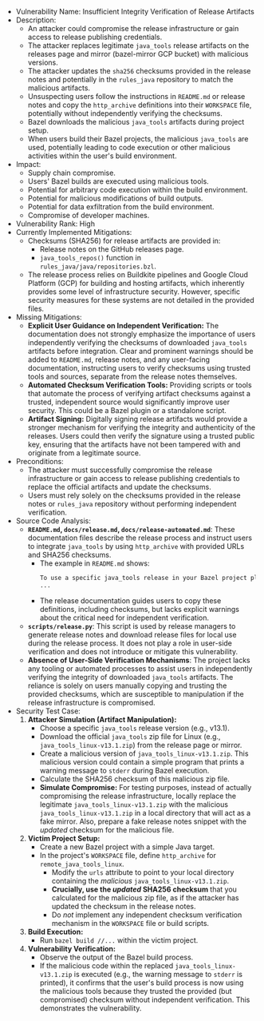 - Vulnerability Name: Insufficient Integrity Verification of Release Artifacts
- Description:
  - An attacker could compromise the release infrastructure or gain access to release publishing credentials.
  - The attacker replaces legitimate `java_tools` release artifacts on the releases page and mirror (bazel-mirror GCP bucket) with malicious versions.
  - The attacker updates the `sha256` checksums provided in the release notes and potentially in the `rules_java` repository to match the malicious artifacts.
  - Unsuspecting users follow the instructions in `README.md` or release notes and copy the `http_archive` definitions into their `WORKSPACE` file, potentially without independently verifying the checksums.
  - Bazel downloads the malicious `java_tools` artifacts during project setup.
  - When users build their Bazel projects, the malicious `java_tools` are used, potentially leading to code execution or other malicious activities within the user's build environment.
- Impact:
  - Supply chain compromise.
  - Users' Bazel builds are executed using malicious tools.
  - Potential for arbitrary code execution within the build environment.
  - Potential for malicious modifications of build outputs.
  - Potential for data exfiltration from the build environment.
  - Compromise of developer machines.
- Vulnerability Rank: High
- Currently Implemented Mitigations:
  - Checksums (SHA256) for release artifacts are provided in:
    - Release notes on the GitHub releases page.
    - `java_tools_repos()` function in `rules_java/java/repositories.bzl`.
  - The release process relies on Buildkite pipelines and Google Cloud Platform (GCP) for building and hosting artifacts, which inherently provides some level of infrastructure security. However, specific security measures for these systems are not detailed in the provided files.
- Missing Mitigations:
  - **Explicit User Guidance on Independent Verification:** The documentation does not strongly emphasize the importance of users independently verifying the checksums of downloaded `java_tools` artifacts before integration. Clear and prominent warnings should be added to `README.md`, release notes, and any user-facing documentation, instructing users to verify checksums using trusted tools and sources, separate from the release notes themselves.
  - **Automated Checksum Verification Tools:** Providing scripts or tools that automate the process of verifying artifact checksums against a trusted, independent source would significantly improve user security. This could be a Bazel plugin or a standalone script.
  - **Artifact Signing:** Digitally signing release artifacts would provide a stronger mechanism for verifying the integrity and authenticity of the releases. Users could then verify the signature using a trusted public key, ensuring that the artifacts have not been tampered with and originate from a legitimate source.
- Preconditions:
  - The attacker must successfully compromise the release infrastructure or gain access to release publishing credentials to replace the official artifacts and update the checksums.
  - Users must rely solely on the checksums provided in the release notes or `rules_java` repository without performing independent verification.
- Source Code Analysis:
  - **`README.md`, `docs/release.md`, `docs/release-automated.md`**: These documentation files describe the release process and instruct users to integrate `java_tools` by using `http_archive` with provided URLs and SHA256 checksums.
    - The example in `README.md` shows:
      ```markdown
      To use a specific java_tools release in your Bazel project please add the `http_archive` definitions in your WORKSPACE file.
      ...
      ```
    - The release documentation guides users to copy these definitions, including checksums, but lacks explicit warnings about the critical need for independent verification.
  - **`scripts/release.py`**: This script is used by release managers to generate release notes and download release files for local use during the release process. It does not play a role in user-side verification and does not introduce or mitigate this vulnerability.
  - **Absence of User-Side Verification Mechanisms**: The project lacks any tooling or automated processes to assist users in independently verifying the integrity of downloaded `java_tools` artifacts. The reliance is solely on users manually copying and trusting the provided checksums, which are susceptible to manipulation if the release infrastructure is compromised.
- Security Test Case:
  1. **Attacker Simulation (Artifact Manipulation):**
     - Choose a specific `java_tools` release version (e.g., v13.1).
     - Download the official `java_tools` zip file for Linux (e.g., `java_tools_linux-v13.1.zip`) from the release page or mirror.
     - Create a malicious version of `java_tools_linux-v13.1.zip`. This malicious version could contain a simple program that prints a warning message to `stderr` during Bazel execution.
     - Calculate the SHA256 checksum of this malicious zip file.
     - **Simulate Compromise:**  For testing purposes, instead of actually compromising the release infrastructure, locally replace the legitimate `java_tools_linux-v13.1.zip` with the malicious `java_tools_linux-v13.1.zip` in a local directory that will act as a fake mirror. Also, prepare a fake release notes snippet with the *updated* checksum for the malicious file.
  2. **Victim Project Setup:**
     - Create a new Bazel project with a simple Java target.
     - In the project's `WORKSPACE` file, define `http_archive` for `remote_java_tools_linux`.
       - Modify the `urls` attribute to point to your local directory containing the *malicious* `java_tools_linux-v13.1.zip`.
       - **Crucially, use the *updated* SHA256 checksum** that you calculated for the malicious zip file, as if the attacker has updated the checksum in the release notes.
       - Do *not* implement any independent checksum verification mechanism in the `WORKSPACE` file or build scripts.
  3. **Build Execution:**
     - Run `bazel build //...` within the victim project.
  4. **Vulnerability Verification:**
     - Observe the output of the Bazel build process.
     - If the malicious code within the replaced `java_tools_linux-v13.1.zip` is executed (e.g., the warning message to `stderr` is printed), it confirms that the user's build process is now using the malicious tools because they trusted the provided (but compromised) checksum without independent verification. This demonstrates the vulnerability.